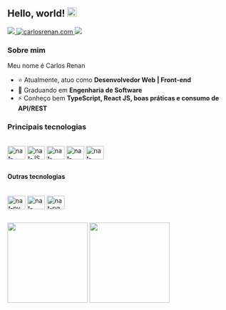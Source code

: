 ## Hello, world! <img src="https://raw.githubusercontent.com/MartinHeinz/MartinHeinz/master/wave.gif" height="21">

<div>
  <a href="https://www.linkedin.com/in/1carlosrenan/" target="blank">
    <img src="https://img.shields.io/badge/-LinkedIn-%230077B5?style=for-the-badge&logo=linkedin&logoColor=white" target="_blank">
  </a>
  <a href="https://carlosrenan.com/" target="blank">
    <img src="https://img.shields.io/website?color=purple&label=MY&logo=red&logoColor=red&style=for-the-badge&up_message=SITE&url=https%3A%2F%2Fcarlosrenan.com%2F" alt="carlosrenan.com" />
  </a>
  <a href="mailto:carlosrenan96@gmail.com">
    <img src="https://img.shields.io/badge/-Gmail-%23333?style=for-the-badge&logo=gmail&logoColor=red" target="_blank">
  </a>
</div>

### Sobre mim

Meu nome é Carlos Renan

- ⭐ Atualmente, atuo como **Desenvolvedor Web | Front-end**
- 🎒 Graduando em **Engenharia de Software**
- ⚡ Conheço bem **TypeScript, React JS, boas práticas e consumo de API/REST**

### Principais tecnologias

<div style="display: inline_block"><br>
  <img align="center" alt="nat-php" height="30" width="40" src="https://cdn.jsdelivr.net/gh/devicons/devicon/icons/typescript/typescript-original.svg">
  <img align="center" alt="nat-JS" height="30" width="40" src="https://cdn.jsdelivr.net/gh/devicons/devicon/icons/javascript/javascript-original.svg">
  <img align="center" alt="nat-react" height="30" width="40" src="https://cdn.jsdelivr.net/gh/devicons/devicon/icons/react/react-original.svg">
  <img align="center" alt="nat-Node" height="30" width="40" src="https://cdn.jsdelivr.net/gh/devicons/devicon/icons/postgresql/postgresql-original.svg">
  <img align="center" alt="nat-mySQL" height="30" width="40" src="https://cdn.jsdelivr.net/gh/devicons/devicon/icons/git/git-plain.svg">
</div>

##

#### Outras tecnologias

<div style="display: inline_block"><br>
  <img align="center" alt="nat-py" height="30" width="40" src="https://cdn.jsdelivr.net/gh/devicons/devicon/icons/python/python-original.svg">
  <img align="center" alt="nat-java" height="30" width="40" src="https://cdn.jsdelivr.net/gh/devicons/devicon/icons/fastapi/fastapi-original.svg">
  <img align="center" alt="nat-pg" height="30" width="40" src="https://cdn.jsdelivr.net/gh/devicons/devicon/icons/figma/figma-original.svg">
</div>

##



<div> 
<img height="180em" src="https://github-readme-stats.vercel.app/api?username=1carlosrenan&show_icons=true&theme=nightowl&include_all_commits=true&count_private=true"/>

  <img height="180em" src="https://github-readme-stats.vercel.app/api/top-langs/?username=1carlosrenan&exclude_repo=axios-practice-environment,combustao-e-combustiveis,css-practice-environment,jest-practice-environment,testing-library-practice-environment,storybook-practice-environment,react-typescript-admin-dashboard,website-animais-fantasticos,coffee-website,playwright-with-js,travel-advisor-app,netflix-clone-react-js,bank-modern-website,admin-dashboard-react-js,three-js-practice-environment&layout=compact&theme=nightowl&date_format=j%20M%5B%20Y%5D&background=0D1117">
</div>
